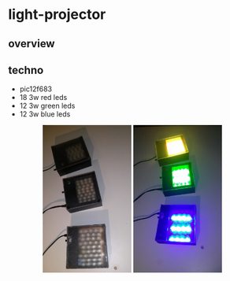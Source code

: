 # light-projector

## overview

## techno

* pic12f683
* 18 3w red leds
* 12 3w green leds
* 12 3w blue leds


<p align="center">
  <img src="./img/1.jpg" height="300">
  <img src="./img/2.jpg" height="300">
</p>
